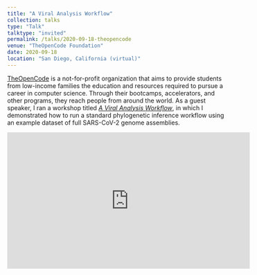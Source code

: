 ```yaml
---
title: "A Viral Analysis Workflow"
collection: talks
type: "Talk"
talktype: "invited"
permalink: /talks/2020-09-18-theopencode
venue: "TheOpenCode Foundation"
date: 2020-09-18
location: "San Diego, California (virtual)"
---
```


<a href="https://www.theopencode.org/" target="_blank">TheOpenCode</a> is a not-for-profit organization that aims to provide students from low-income families the education and resources required to pursue a career in computer science. Through their bootcamps, accelerators, and other programs, they reach people from around the world. As a guest speaker, I ran a workshop titled <a href="https://www.theopencode.org/a-viral-analysis-workflow/" target="_blank"><i>A Viral Analysis Workflow</i></a>, in which I demonstrated how to run a standard phylogenetic inference workflow using an example dataset of full SARS-CoV-2 genome assemblies.

<iframe width="560" height="315" src="https://www.youtube.com/embed/prtSSA5Rq8o" title="YouTube video player" frameborder="0" allow="accelerometer; autoplay; clipboard-write; encrypted-media; gyroscope; picture-in-picture" allowfullscreen></iframe>
